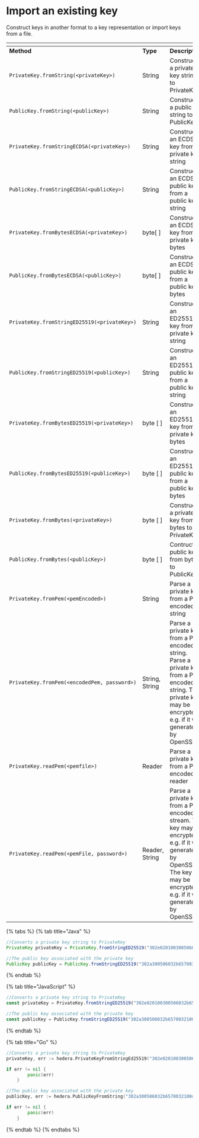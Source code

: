 # Import an existing key

Construct keys in another format to a key representation or import keys from a file.

<table data-header-hidden><thead><tr><th></th><th width="107.33333333333331"></th><th></th></tr></thead><tbody><tr><td><strong>Method</strong></td><td><strong>Type</strong></td><td><strong>Description</strong></td></tr><tr><td><code>PrivateKey.fromString(&#x3C;privateKey>)</code></td><td>String</td><td>Constructs a private key string to PrivateKey</td></tr><tr><td><code>PublicKey.fromString(&#x3C;publicKey>)</code></td><td>String</td><td>Constructs a public key string to PublicKey</td></tr><tr><td><code>PrivateKey.fromStringECDSA(&#x3C;privateKey>)</code></td><td>String</td><td>Constructs an ECDSA key from a private key string</td></tr><tr><td><code>PublicKey.fromStringECDSA(&#x3C;publicKey>)</code></td><td>String</td><td>Constructs an ECDSA public key from a public key string</td></tr><tr><td><code>PrivateKey.fromBytesECDSA(&#x3C;privateKey>)</code></td><td>byte[ ]</td><td>Constructs an ECDSA key from a private key bytes</td></tr><tr><td><code>PublicKey.fromBytesECDSA(&#x3C;publicKey>)</code></td><td>byte[ ]</td><td>Constructs an ECDSA public key from a public key bytes</td></tr><tr><td><code>PrivateKey.fromStringED25519(&#x3C;privateKey>)</code></td><td>String</td><td>Constructs an ED25519 key from a private key string</td></tr><tr><td><code>PublicKey.fromStringED25519(&#x3C;publicKey>)</code></td><td>String</td><td>Constructs an ED25519 public key from a public key string</td></tr><tr><td><code>PrivateKey.fromBytesED25519(&#x3C;privateKey>)</code></td><td>byte [ ]</td><td>Constructs an ED25519 key from a private key bytes</td></tr><tr><td><code>PublicKey.fromBytesED25519(&#x3C;publiceKey>)</code></td><td>byte [ ]</td><td>Constructs an ED25519 public key from a public key bytes</td></tr><tr><td><code>PrivateKey.fromBytes(&#x3C;privateKey>)</code></td><td>byte [ ]</td><td>Constructs a private key from bytes to PrivateKey</td></tr><tr><td><code>PublicKey.fromBytes(&#x3C;publicKey>)</code></td><td>byte [ ]</td><td>Contructs a public key from bytes to PublicKey</td></tr><tr><td><code>PrivateKey.fromPem(&#x3C;pemEncoded>)</code></td><td>String</td><td>Parse a private key from a PEM encoded string</td></tr><tr><td><code>PrivateKey.fromPem(&#x3C;encodedPem, password>)</code></td><td>String, String</td><td>Parse a private key from a PEM encoded string. Parse a private key from a PEM encoded string. The private key may be encrypted, e.g. if it was generated by OpenSSL.</td></tr><tr><td><code>PrivateKey.readPem(&#x3C;pemfile>)</code></td><td>Reader</td><td>Parse a private key from a PEM encoded reader</td></tr><tr><td><code>PrivateKey.readPem(&#x3C;pemFile, password>)</code></td><td>Reader, String</td><td>Parse a private key from a PEM encoded stream. The key may be encrypted, e.g. if it was generated by OpenSSL. The key may be encrypted, e.g. if it was generated by OpenSSL.</td></tr></tbody></table>

{% tabs %}
{% tab title="Java" %}
```java
//Converts a private key string to PrivateKey
PrivateKey privateKey = PrivateKey.fromStringED25519("302e020100300506032b657004220420d763df96caaabf192c67326e87c32a1ae4571f739022c77d2acaae5dd09cfb13");

//The public key associated with the private key
PublicKey publicKey = PublicKey.fromStringED25519("302a300506032b65700321008f556741dcb5e144e5cabfce5355ad5050ec7a6ea15787a5fd759d616e047d24");
```
{% endtab %}

{% tab title="JavaScript" %}
```javascript
//Converts a private key string to PrivateKey
const privateKey = PrivateKey.fromStringED25519("302e020100300506032b657004220420d763df96caaabf192c67326e87c32a1ae4571f739022c77d2acaae5dd09cfb13");

//The public key associated with the private key
const publicKey = PublicKey.fromStringED25519("302a300506032b65700321008f556741dcb5e144e5cabfce5355ad5050ec7a6ea15787a5fd759d616e047d24");
```
{% endtab %}

{% tab title="Go" %}
```go
//Converts a private key string to PrivateKey
privateKey, err := hedera.PrivateKeyFromStringEd25519("302e020100300506032b65700422042012a4a4add3d885bd61d7ce5cff88c5ef2d510651add00a7f64cb90de3359b105")

if err != nil {
        panic(err)
    }

//The public key associated with the private key
publicKey, err := hedera.PublicKeyFromString("302a300506032b6570032100d292412f1c86507224c1db656050c2162c91983540d608f6a31e9b43359bc5e")

if err != nil {
        panic(err)
    }
```
{% endtab %}
{% endtabs %}

